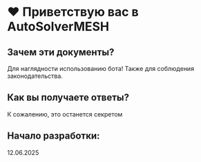 # ❤️ Приветствую вас в AutoSolverMESH

## Зачем эти документы?
Для наглядности использованию бота! Также для соблюдения законодательства.

## Как вы получаете ответы?
К сожалению, это останется секретом

## Начало разработки:
12.06.2025
